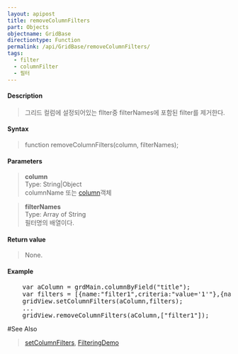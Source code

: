 ```yaml
---
layout: apipost
title: removeColumnFilters
part: Objects
objectname: GridBase
directiontype: Function
permalink: /api/GridBase/removeColumnFilters/
tags:
  - filter
  - columnFilter
  - 필터
---
```



#### Description

> 그리드 컬럼에 설정되어있는 fllter중 filterNames에 포함된 filter를 제거한다.

#### Syntax

> function removeColumnFilters(column, filterNames);

#### Parameters

> **column**  
> Type: String\|Object  
> columnName 또는 [column](/api/types/DataColumn/)객체  

> **filterNames**  
> Type: Array of String  
> 필터명의 배열이다.  

#### Return value

> None.

#### Example

<pre class="prettyprint">
    var aColumn = grdMain.columnByField("title");
    var filters = [{name:"filter1",criteria:"value='1'"},{name:"filter2",criteria:"value='2'"}];
    gridView.setColumnFilters(aColumn,filters);
    ...
    gridView.removeColumnFilters(aColumn,["filter1"]);
</pre>

#See Also
> [setColumnFilters](/api/GridBase/setColumnFilters), [FilteringDemo](/http://demo.realgrid.com/Demo/ColumnFiltering)